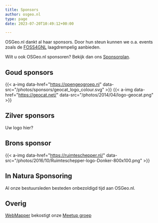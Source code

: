 ```yaml
---
title: Sponsors
author: osgeo.nl
type: page
date: 2023-07-20T10:49:12+00:00

---
```

OSGeo.nl dankt al haar sponsors. 
Door hun steun kunnen we o.a. events zoals de [FOSS4GNL][1] laagdrempelig aanbieden.

Wilt u ook OSGeo.nl sponsoren? Bekijk dan ons [Sponsorplan](/sponsorplan/).

## Goud sponsors

{{< a-img data-href="https://opengeogroep.nl" data-src="/photos/sponsors/geocat_logo_colour.svg" >}}
{{< a-img data-href="https://geocat.net/" data-src="/photos/2014/04/logo-geocat.png" >}}

## Zilver sponsors

Uw logo hier?

## Brons sponsor

{{< a-img data-href="https://ruimteschepper.nl/" data-src="/photos/2016/10/Ruimteschepper-logo-Donker-800x100.png" >}}

## In Natura Sponsoring

Al onze bestuursleden besteden onbezoldigd tijd aan OSGeo.nl. 

## Overig

[WebMapper][4] bekostigt onze [Meetup groep][5]

 [1]: https://foss4g.nl
 [2]: https://osgeo.nl/sponsorplan
 [3]: https://rwgc.nl/
 [4]: https://webmapper.net
 [5]: https://www.meetup.com/OSGeoNL
